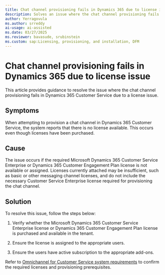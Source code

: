 ```yaml
---
title: Chat channel provisioning fails in Dynamics 365 due to license issue
description: Solves an issue where the chat channel provisioning fails in Dynamics 365 Customer Service due to a license issue.
author: Yerragovula
ms.author: srreddy
ai-usage: ai-assisted
ms.date: 03/27/2025
ms.reviewer: bavasude, srubinstein
ms.custom: sap:Licensing, provisioning, and installation, DFM
---
```

# Chat channel provisioning fails in Dynamics 365 due to license issue

This article provides guidance to resolve the issue where the chat channel provisioning fails in Dynamics 365 Customer Service due to a license issue.

## Symptoms

When attempting to provision a chat channel in Dynamics 365 Customer Service, the system reports that there is no license available. This occurs even though licenses have been purchased.

## Cause

The issue occurs if the required Microsoft Dynamics 365 Customer Service Enterprise or Dynamics 365 Customer Engagement Plan license is not available or assigned. Licenses currently attached may be insufficient, such as basic or other messaging channel licenses, and do not include the necessary Customer Service Enterprise license required for provisioning the chat channel.

## Solution

To resolve this issue, follow the steps below:

1. Verify whether the Microsoft Dynamics 365 Customer Service Enterprise license or Dynamics 365 Customer Engagement Plan license is purchased and available in the tenant.

2. Ensure the license is assigned to the appropriate users.

3. Ensure the users have active subscription to the appropriate add-ons.

Refer to [Omnichannel for Customer Service system requirements](/dynamics365/customer-service/implement/system-requirements-omnichannel) to confirm the required licenses and provisioning prerequisites.
